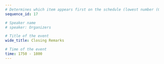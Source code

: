 ```yaml
---
# Determines which item appears first on the schedule (lowest number (0) appears first)
sequence_id: 17

# Speaker name
# speaker: Organizers

# Title of the event
wide_title: Closing Remarks

# Time of the event
time: 1750 - 1800
---
```

